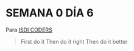 # SEMANA 0 DÍA 6

Para [ISDI CODERS](https://isdicoders.com/)

> First do it
> Then do it right
> Then do it better
